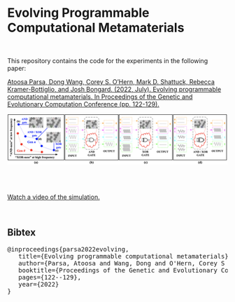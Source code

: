 # Evolving Programmable Computational Metamaterials
<br/>
  
This repository contains the code for the experiments in the following paper:

[Atoosa Parsa, Dong Wang, Corey S. O’Hern, Mark D. Shattuck, Rebecca Kramer-Bottiglio, and Josh Bongard. (2022, July). Evolving programmable computational metamaterials. In Proceedings of the Genetic and Evolutionary Computation Conference (pp. 122-129).](https://dl.acm.org/doi/abs/10.1145/3512290.3528861)

<p align="center">
  <img src="https://github.com/AtoosaParsa/gecco-2022/blob/main/outline.png"  width="700">
</p>

</br>
</br>

[Watch a video of the simulation.](https://youtu.be/G2DXIDL-3OU)

<br/> 

Bibtex
------------
<pre>
@inproceedings{parsa2022evolving,
&nbsp;&nbsp; title={Evolving programmable computational metamaterials},
&nbsp;&nbsp; author={Parsa, Atoosa and Wang, Dong and O'Hern, Corey S and Shattuck, Mark D and Kramer-Bottiglio, Rebecca and Bongard, Josh},
&nbsp;&nbsp; booktitle={Proceedings of the Genetic and Evolutionary Computation Conference},
&nbsp;&nbsp; pages={122--129},
&nbsp;&nbsp; year={2022}
}
